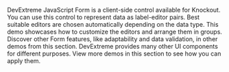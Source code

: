 DevExtreme JavaScript Form is a client-side control available for Knockout. You can use this control to represent data as label-editor pairs. Best suitable editors are chosen automatically depending on the data type. This demo showcases how to customize the editors and arrange them in groups. Discover other Form features, like adaptability and data validation, in other demos from this section. DevExtreme provides many other UI components for different purposes. View more demos in this section to see how you can apply them.